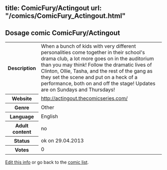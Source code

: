 title: ComicFury/Actingout
url: "/comics/ComicFury_Actingout.html"
---
Dosage comic ComicFury/Actingout
-----------------------------------------

<p id="msg"></p>
<script type="text/javascript">
if (window.location.search === '?edit_info_mail=sent_ok') {
  var elem = document.getElementById("msg");
  elem.innerHTML = 'Edited information sucessfully sent for review, which is usually done daily. Thanks!';
  elem.className = 'ok';
}
</script>
<table class="comicinfo">
<tr>
<th>Description</th><td>When a bunch of kids with very different personalities come together in their school's drama club, a lot more goes on in the auditorium than you may think! Follow the dramatic lives of Clinton, Ollie, Tasha, and the rest of the gang as they set the scene and put on a heck of a performance, both on and off the stage! Updates are on Sundays and Thursdays!</td>
</tr>
<tr>
<th>Website</th><td><a href="http://actingout.thecomicseries.com/">http://actingout.thecomicseries.com/</a></td>
</tr>
<tr>
<th>Genre</th><td>Other</td>
</tr>
<tr>
<th>Language</th><td>English</td>
</tr>
<tr>
<th>Adult content</th><td>no</td>
</tr>
<tr>
<th>Status</th><td>ok on 29.04.2013</td>
</tr>
<tr>
<th>Votes</th><td>0</td>
</tr>
</table>

[Edit this info](ComicFury_Actingout_edit.html) or go back to the [comic list](../comic-index.html).
